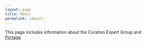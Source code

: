 ```yaml
---
layout: page
title: About
permalink: /about/
---
```


This page includes information about the Curation Expert Group and [Portage](https://portagenetwork.org/).

